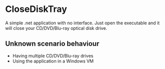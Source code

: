 # CloseDiskTray

A simple .net application with no interface. Just open the executable and it will close your CD/DVD/Blu-ray optical disk drive.

## Unknown scenario behaviour 
* Having multiple CD/DVD/Blu-ray drives
* Using the application in a Windows VM
